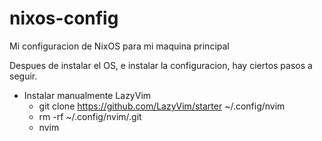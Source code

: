 # nixos-config
Mi configuracion de NixOS para mi maquina principal

Despues de instalar el OS, e instalar la configuracion, hay ciertos pasos a seguir.
 
- Instalar manualmente LazyVim 
    - git clone https://github.com/LazyVim/starter ~/.config/nvim
    - rm -rf ~/.config/nvim/.git
    - nvim
